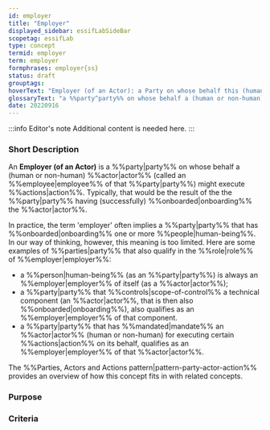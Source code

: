 ```yaml
---
id: employer
title: "Employer"
displayed_sidebar: essifLabSideBar
scopetag: essifLab
type: concept
termid: employer
term: employer
formphrases: employer{ss}
status: draft
grouptags:
hoverText: "Employer (of an Actor): a Party on whose behalf this (human or non-human) Actor (called an Employee of that Party) might execute Actions."
glossaryText: "a %%party^party%% on whose behalf a (human or non-human) %%actor^actor%% (called an %%employee^employee%% of that %%party^party%%) might execute %%actions^action%%."
date: 20220916
---
```


:::info Editor's note
Additional content is needed here.
:::

### Short Description

An **Employer (of an Actor)** is a %%party|party%% on whose behalf a (human or non-human) %%actor|actor%% (called an %%employee|employee%% of that %%party|party%%) might execute %%actions|action%%. Typically, that would be the result of the the %%party|party%% having (successfully) %%onboarded|onboarding%% the %%actor|actor%%.

In practice, the term 'employer' often implies a %%party|party%% that has %%onboarded|onboarding%% one or more %%people|human-being%%. In our way of thinking, however, this meaning is too limited. Here are some examples of %%parties|party%% that also qualify in the %%role|role%% of %%employer|employer%%:
- a %%person|human-being%% (as an %%party|party%%) is always an %%employer|employer%% of itself (as a %%actor|actor%%);
- a %%party|party%% that %%controls|scope-of-control%% a technical component (an %%actor|actor%%, that is then also %%onboarded|onboarding%%), also qualifies as an %%employer|employer%% of that component.
- a %%party|party%% that has %%mandated|mandate%% an %%actor|actor%% (human or non-human) for executing certain %%actions|action%% on its behalf, qualifies as an %%employer|employer%% of that %%actor|actor%%.

The %%Parties, Actors and Actions pattern|pattern-party-actor-action%% provides an overview of how this concept fits in with related concepts.

### Purpose

### Criteria
